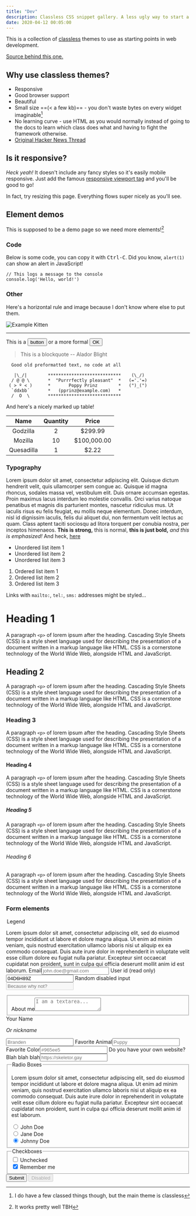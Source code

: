 ```yaml
---
title: "Dev"
description: Classless CSS snippet gallery. A less ugly way to start a web page.
date: 2020-04-12 00:05:00
---
```


This is a collection of [classless](https://medium.com/@ubershmekel/the-next-css-frontier-classless-5e66f3f25fddcss) themes to use as starting points in web development.

[Source behind this one.](https://github.com/ubershmekel/cssbed)

## Why use classless themes?
- Responsive
- Good browser support
- Beautiful
- Small size ==(< a few kb)== - you don't waste bytes on every widget imaginable[^1]
- No learning curve - use HTML as you would normally instead of going to the docs to learn which class does what and having to fight the framework otherwise.
- [Original Hacker News Thread](https://news.ycombinator.com/item?id=19593866)

[^1]: I do have a few classed things though, but the main theme is classless

## Is it responsive?

*Heck yeah!* It doesn't include any fancy styles so it's easily mobile responsive. Just add the famous [responsive viewport tag](https://www.w3schools.com/css/css_rwd_viewport.asp) and you'll be good to go!

In fact, try resizing this page. Everything flows super nicely as you'll see.

## Element demos

This is supposed to be a demo page so we need more elements![^2]

[^2]: It works pretty well TBH

### Code

Below is some code, you can copy it with <kbd>Ctrl-C</kbd>. Did you know, `alert(1)` can show an alert in JavaScript!

```
// This logs a message to the console
console.log('Hello, world!')
```

### Other

Here's a horizontal rule and image because I don't know where else to put them.

![Example Kitten](https://www.shera.gay/gay.jpg "Caption as well!")

---

This is a <button>button</button> or a more formal <button>OK</button>
> This is a blockquote
> -- Alador Blight

```
  Good old preformatted text, no code at all

   |\_/|        ****************************    (\_/)
  / @ @ \       *  "Purrrfectly pleasant"  *   (='.'=)
 ( > º < )      *       Poppy Prinz        *   (")_(")
  `ddxbb´       *   (pprinz@example.com)   *
  /  O  \       ****************************
```

And here's a nicely marked up table!

|    Name    | Quantity |    Price    |
|:----------:|:--------:|:-----------:|
| Godzilla   | 2        | $299.99     |
| Mozilla    | 10       | $100,000.00 |
| Quesadilla | 1        | $2.22       |

### Typography

Lorem ipsum dolor sit amet, consectetur adipiscing elit. Quisque dictum hendrerit velit, quis ullamcorper sem congue ac. Quisque id magna rhoncus, sodales massa vel, vestibulum elit. Duis ornare accumsan egestas. Proin maximus lacus interdum leo molestie convallis. Orci varius natoque penatibus et magnis dis parturient montes, nascetur ridiculus mus. Ut iaculis risus eu felis feugiat, eu mollis neque elementum. Donec interdum, nisl id dignissim iaculis, felis dui aliquet dui, non fermentum velit lectus ac quam. Class aptent taciti sociosqu ad litora torquent per conubia nostra, per inceptos himenaeos. **This is strong,** this is normal, **this is just bold,** *and this is emphasized!* And heck, [here](#)

- Unordered list item 1
- Unordered list item 2
- Unordered list item 3

1. Ordered list item 1
2. Ordered list item 2
3. Ordered list item 3

Links with `mailto:`, `tel:`, `sms:` addresses might be styled...

# Heading 1

A paragraph `<p>` of lorem ipsum after the heading. Cascading Style Sheets (CSS) is a style sheet language used for describing the presentation of a document written in a markup language like HTML. CSS is a cornerstone technology of the World Wide Web, alongside HTML and JavaScript.

## Heading 2

A paragraph `<p>` of lorem ipsum after the heading. Cascading Style Sheets (CSS) is a style sheet language used for describing the presentation of a document written in a markup language like HTML. CSS is a cornerstone technology of the World Wide Web, alongside HTML and JavaScript.

### Heading 3

A paragraph `<p>` of lorem ipsum after the heading. Cascading Style Sheets (CSS) is a style sheet language used for describing the presentation of a document written in a markup language like HTML. CSS is a cornerstone technology of the World Wide Web, alongside HTML and JavaScript.

#### Heading 4

A paragraph `<p>` of lorem ipsum after the heading. Cascading Style Sheets (CSS) is a style sheet language used for describing the presentation of a document written in a markup language like HTML. CSS is a cornerstone technology of the World Wide Web, alongside HTML and JavaScript.

##### Heading 5

A paragraph `<p>` of lorem ipsum after the heading. Cascading Style Sheets (CSS) is a style sheet language used for describing the presentation of a document written in a markup language like HTML. CSS is a cornerstone technology of the World Wide Web, alongside HTML and JavaScript.

###### Heading 6

A paragraph `<p>` of lorem ipsum after the heading. Cascading Style Sheets (CSS) is a style sheet language used for describing the presentation of a document written in a markup language like HTML. CSS is a cornerstone technology of the World Wide Web, alongside HTML and JavaScript.

### Form elements

<div>
<form onsubmit="return false;">
  <legend>Legend</legend>
  <p>Lorem ipsum dolor sit amet, consectetur adipiscing elit, sed do eiusmod tempor incididunt ut labore et dolore magna aliqua. Ut enim ad minim veniam, quis nostrud exercitation ullamco laboris nisi ut aliquip ex ea commodo consequat. Duis aute irure dolor in reprehenderit in voluptate velit esse cillum dolore eu fugiat nulla pariatur. Excepteur sint occaecat cupidatat non proident, sunt in culpa qui officia deserunt mollit anim id est laborum.
  <label for='email'>Email<input type='email' name='email' id='email' placeholder='john.doe@gmail.com'></label>
  <label for='id'>User id (read only)<input readonly type="text" name='id' id='id' value='04D6H89Z'></label>
  <label for='disabled'>Random disabled input<input disabled type="text" name='disabled' id='disabled' placeholder='Because why not?'></label>
  <fieldset>
    <label for='about'>About me<textarea name='about' id='about' placeholder='I am a textarea...'></textarea></label>
  </fieldset>
  <label for="name">
    Your Name
    <p><i>Or nickname</i></p>
    <input name="Name" id="name" type="text" placeholder="Branden" />
  </label>
  <label for="animal">Favorite Animal<input name="Animal" id="animal" type="text" placeholder="Puppy" /></label>
  <label for="color">Favorite Color<input name="Color" id="color" type="text" placeholder="#965ee5" /></label>
  <label for="url">Do you have your own website? Blah blah blah<input name="Site" id="url" type="url" placeholder="https://skeletor.gay" /></label>
  <fieldset>
    <legend>Radio Boxes</legend>
    <p>    Lorem ipsum dolor sit amet, consectetur adipiscing elit, sed do eiusmod tempor incididunt ut labore et dolore magna aliqua. Ut enim ad minim veniam, quis nostrud exercitation ullamco laboris nisi ut aliquip ex ea commodo consequat. Duis aute irure dolor in reprehenderit in voluptate velit esse cillum dolore eu fugiat nulla pariatur. Excepteur sint occaecat cupidatat non proident, sunt in culpa qui officia deserunt mollit anim id est laborum.
    <div>
      <input type='radio' id='john' name='drone' value='john' checked>
      <label for='john'>John Doe</label>
    </div>
    <div>
      <input type='radio' id='jane' name='drone' value='jane' checked>
      <label for='jane'>Jane Doe</label>
    </div>
    <div>
      <input type='radio' id='johnny' name='drone' value='johnny' checked>
      <label for='johnny'>Johnny Doe</label>
    </div>
  </fieldset>
  <fieldset>
    <legend>Checkboxes</legend>
    <div>
      <input type='checkbox' name='unchecked' id='unchecked'>
      <label for='unchecked'>Unchecked</label>
    </div>
    <div>
      <input type='checkbox' name='remember' id='remember' checked>
      <label for='remember'>Remember me</label>
    </div>
  </fieldset>
  <input type='submit'>
  <input type='submit' value="Disabled" disabled>
</form>
</div>

